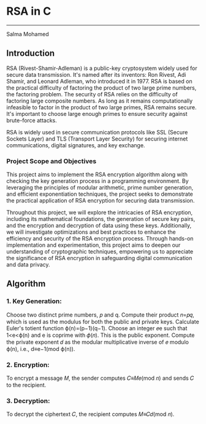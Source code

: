 # RSA in C
---
Salma Mohamed

## Introduction

RSA (Rivest-Shamir-Adleman) is a public-key cryptosystem widely used for secure data transmission. It's named after its inventors: Ron Rivest, Adi Shamir, and Leonard Adleman, who introduced it in 1977. RSA is based on the practical difficulty of factoring the product of two large prime numbers, the factoring problem.
The security of RSA relies on the difficulty of factoring large composite numbers. As long as it remains computationally infeasible to factor in the product of two large primes, RSA remains secure. It's important to choose large enough primes to ensure security against brute-force attacks.

RSA is widely used in secure communication protocols like SSL (Secure Sockets Layer) and TLS (Transport Layer Security) for securing internet communications, digital signatures, and key exchange.


### Project Scope and Objectives

This project aims to implement the RSA encryption algorithm along with checking the key generation process in a programming environment. By leveraging the principles of modular arithmetic, prime number generation, and efficient exponentiation techniques, the project seeks to demonstrate the practical application of RSA encryption for securing data transmission.

Throughout this project, we will explore the intricacies of RSA encryption, including its mathematical foundations, the generation of secure key pairs, and the encryption and decryption of data using these keys. Additionally, we will investigate optimizations and best practices to enhance the efficiency and security of the RSA encryption process.
Through hands-on implementation and experimentation, this project aims to deepen our understanding of cryptographic techniques, empowering us to appreciate the significance of RSA encryption in safeguarding digital communication and data privacy.


## Algorithm

### 1.	Key Generation:
Choose two distinct prime numbers, 𝑝 and q.
Compute their product 𝑛=𝑝𝑞, which is used as the modulus for both the public and private keys.
Calculate Euler's totient function ϕ(n)=(p−1)(q−1).
Choose an integer 𝑒e such that 1<e<ϕ(n) and e is coprime with 𝜙(𝑛). This is the public exponent.
Compute the private exponent 𝑑 as the modular multiplicative inverse of 𝑒 modulo ϕ(n), i.e., d≡e−1(mod ϕ(n)).
### 2.	Encryption:
To encrypt a message 𝑀, the sender computes 𝐶≡𝑀𝑒(mod 𝑛) and sends 𝐶 to the recipient.
### 3.	Decryption:
To decrypt the ciphertext 𝐶, the recipient computes 𝑀≡𝐶𝑑(mod 𝑛).


